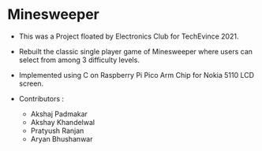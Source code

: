 # Minesweeper

* This was a Project floated by Electronics Club for TechEvince 2021. 

* Rebuilt the classic single player game of Minesweeper where users can select from among 3 difficulty levels.

* Implemented using C on Raspberry Pi Pico Arm Chip for Nokia 5110 LCD screen.


* Contributors : 
  - Akshaj Padmakar 
  - Akshay Khandelwal
  - Pratyush Ranjan
  - Aryan Bhushanwar
